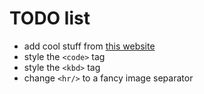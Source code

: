 # TODO list

- add cool stuff from [this website](https://www.w3schools.com/howto/default.asp)
- style the `<code>` tag
- style the `<kbd>` tag
- change `<hr/>` to a fancy image separator
